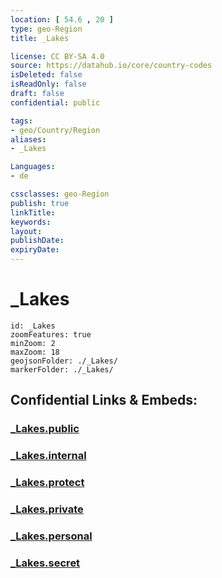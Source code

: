 ```yaml
---
location: [ 54.6 , 20 ] 
type: geo-Region
title: _Lakes

license: CC BY-SA 4.0
source: https://datahub.io/core/country-codes
isDeleted: false
isReadOnly: false
draft: false
confidential: public

tags:
- geo/Country/Region
aliases:
- _Lakes

Languages:
- de

cssclasses: geo-Region
publish: true
linkTitle: 
keywords: 
layout: 
publishDate: 
expiryDate: 
---
```


# _Lakes

```leaflet
id: _Lakes
zoomFeatures: true 
minZoom: 2 
maxZoom: 18
geojsonFolder: ./_Lakes/
markerFolder: ./_Lakes/
```


## Confidential Links & Embeds: 

### [_Lakes.public](/_public/\Earth\Continent\Europe\Europe~East\Russia\Russia~NorthWest\Kaliningrad~Oblast_Lakes.public.md) 

### [_Lakes.internal](/_internal/\Earth\Continent\Europe\Europe~East\Russia\Russia~NorthWest\Kaliningrad~Oblast_Lakes.internal.md) 

### [_Lakes.protect](/_protect/\Earth\Continent\Europe\Europe~East\Russia\Russia~NorthWest\Kaliningrad~Oblast_Lakes.protect.md) 

### [_Lakes.private](/_private/\Earth\Continent\Europe\Europe~East\Russia\Russia~NorthWest\Kaliningrad~Oblast_Lakes.private.md) 

### [_Lakes.personal](/_personal/\Earth\Continent\Europe\Europe~East\Russia\Russia~NorthWest\Kaliningrad~Oblast_Lakes.personal.md) 

### [_Lakes.secret](/_secret/\Earth\Continent\Europe\Europe~East\Russia\Russia~NorthWest\Kaliningrad~Oblast_Lakes.secret.md)

